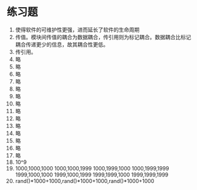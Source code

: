 # 练习题

1. 使得软件的可维护性更强，进而延长了软件的生命周期
2. 传值。模块间传值的耦合为数据耦合，传引用则为标记耦合。数据耦合比标记耦合传递更少的信息，故其耦合性更低。
3. 传引用。
4. 略
5. 略
6. 略
7. 略
8. 略
9. 略
10. 略
11. 略
12. 略
13. 略
14. 略
15. 略
16. 略
17. 略
18. 10^9
19. 1000,1000,1000
    1000,1000,1999
    1000,1999,1000
    1000,1999,1999
    1999,1000,1000
    1999,1000,1999
    1999,1999,1000
    1999,1999,1999
20. rand()*1000+1000,rand()*1000+1000,rand()*1000+1000